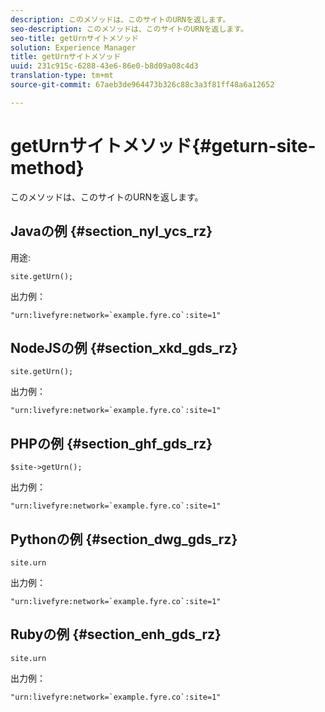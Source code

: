```yaml
---
description: このメソッドは、このサイトのURNを返します。
seo-description: このメソッドは、このサイトのURNを返します。
seo-title: getUrnサイトメソッド
solution: Experience Manager
title: getUrnサイトメソッド
uuid: 231c915c-6288-43e6-86e0-b8d09a08c4d3
translation-type: tm+mt
source-git-commit: 67aeb3de964473b326c88c3a3f81ff48a6a12652

---
```



# getUrnサイトメソッド{#geturn-site-method}

このメソッドは、このサイトのURNを返します。

## Javaの例 {#section_nyl_ycs_rz}

用途:

```
site.getUrn();
```

出力例：

```
"urn:livefyre:network=`example.fyre.co`:site=1" 
```

## NodeJSの例 {#section_xkd_gds_rz}

```
site.getUrn(); 
```

出力例：

```
"urn:livefyre:network=`example.fyre.co`:site=1" 
```

## PHPの例 {#section_ghf_gds_rz}

```
$site->getUrn(); 
```

出力例：

```
"urn:livefyre:network=`example.fyre.co`:site=1" 
```

## Pythonの例 {#section_dwg_gds_rz}

```
site.urn 
```

出力例：

```
"urn:livefyre:network=`example.fyre.co`:site=1" 
```

## Rubyの例 {#section_enh_gds_rz}

```
site.urn 
```

出力例：

```
"urn:livefyre:network=`example.fyre.co`:site=1"
```

